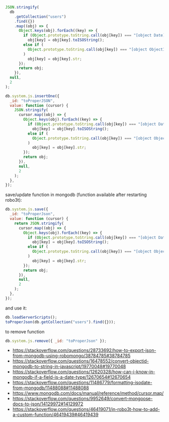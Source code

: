 ```javascript
JSON.stringify(
  db
    .getCollection("users")
    .find({})
    .map((obj) => {
      Object.keys(obj).forEach((key) => {
        if (Object.prototype.toString.call(obj[key]) === "[object Date]")
          obj[key] = obj[key].toISOString();
        else if (
          Object.prototype.toString.call(obj[key]) === "[object ObjectId]"
        )
          obj[key] = obj[key].str;
      });
      return obj;
    }),
  null,
  2
);
```

```javascript
db.system.js.insertOne({
  _id: "toProperJSON",
  value: function (cursor) {
    JSON.stringify(
      cursor.map((obj) => {
        Object.keys(obj).forEach((key) => {
          if (Object.prototype.toString.call(obj[key]) === "[object Date]")
            obj[key] = obj[key].toISOString();
          else if (
            Object.prototype.toString.call(obj[key]) === "[object ObjectId]"
          )
            obj[key] = obj[key].str;
        });
        return obj;
      }),
      null,
      2
    );
  },
});
```

save/update function in mongodb (function available after restarting robo3t):

```javascript
db.system.js.save({
  _id: "toProperJson",
  value: function (cursor) {
    return JSON.stringify(
      cursor.map((obj) => {
        Object.keys(obj).forEach((key) => {
          if (Object.prototype.toString.call(obj[key]) === "[object Date]")
            obj[key] = obj[key].toISOString();
          else if (
            Object.prototype.toString.call(obj[key]) === "[object ObjectId]"
          )
            obj[key] = obj[key].str;
        });
        return obj;
      }),
      null,
      2
    );
  },
});
```

and use it:

```javascript
db.loadServerScripts();
toProperJson(db.getCollection("users").find({}));
```

to remove function

```javascript
db.system.js.remove({ _id: "toProperJson" });
```

- https://stackoverflow.com/questions/28733692/how-to-export-json-from-mongodb-using-robomongo/38784785#38784785
- https://stackoverflow.com/questions/16478552/convert-objectid-mongodb-to-string-in-javascript/19770048#19770048
- https://stackoverflow.com/questions/12620328/how-can-i-know-in-mongodb-if-a-field-is-a-date-type/12670654#12670654
- https://stackoverflow.com/questions/11486779/formatting-isodate-from-mongodb/11488088#11488088
- https://www.mongodb.com/docs/manual/reference/method/cursor.map/
- https://stackoverflow.com/questions/9952649/convert-mongoose-docs-to-json/14129972#14129972
- https://stackoverflow.com/questions/46419071/in-robo3t-how-to-add-a-custom-function/46419439#46419439
